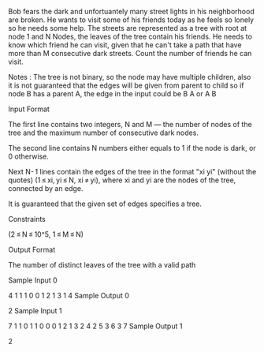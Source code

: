 Bob fears the dark and unfortuantely many street lights in his neighborhood are broken. He wants to visit some of his friends today as he feels so lonely so he needs some help. The streets are represented as a tree with root at node 1 and N Nodes, the leaves of the tree contain his friends. He needs to know which friend he can visit, given that he can't take a path that have more than M consecutive dark streets. Count the number of friends he can visit.

Notes : The tree is not binary, so the node may have multiple children, also it is not guaranteed that the edges will be given from parent to child so if node B has a parent A, the edge in the input could be B A or A B

Input Format

The first line contains two integers, N and M — the number of nodes of the tree and the maximum number of consecutive dark nodes.

The second line contains N numbers either equals to 1 if the node is dark, or 0 otherwise.

Next N- 1 lines contain the edges of the tree in the format "xi yi" (without the quotes) (1 ≤ xi, yi ≤ N, xi ≠ yi), where xi and yi are the nodes of the tree, connected by an edge.

It is guaranteed that the given set of edges specifies a tree.

Constraints

(2 ≤ N ≤ 10^5, 1 ≤ M ≤ N)

Output Format

The number of distinct leaves of the tree with a valid path

Sample Input 0

4 1
1 1 0 0
1 2
1 3
1 4
Sample Output 0

2
Sample Input 1

7 1
1 0 1 1 0 0 0
1 2
1 3
2 4
2 5
3 6
3 7
Sample Output 1

2
